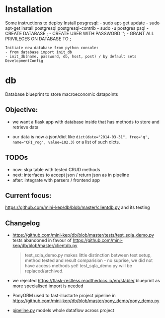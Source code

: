 # Installation
Some instructions to deploy
    Install posgresql:
    - sudo apt-get update
    - sudo apt-get install postgresql postgresql-contrib
    - sudo -u postgres psql
    - CREATE DATABASE <dbname>;
    - CREATE USER <user> WITH PASSWORD '<password>';
    - GRANT ALL PRIVILEGES ON DATABASE <dbname> TO <user>;

    Initiate new database from python console:
    - from database import init_db
    - init_db(name, password, db, host, post) / by default sets DevelopmentConfig

# db
Database blueprint to store macroeconomic datapoints

## Objective:

 - we want a flask app with database inside that has methods to store 
   and retrieve data
   
 - our data is now a json/dict like 
   ```dict(date="2014-03-31", freq='q', name="CPI_rog", value=102.3)``` or 
   a list of such dicts.
   

## TODOs
- now: slqa table with tested CRUD methods
- next: interfaces to accept json / return json as in pipeline 
- after: integrate with parsers / frontend app

   
## Current focus:  

<https://github.com/mini-kep/db/blob/master/clientdb.py> and its testing

## Changelog

- <https://github.com/mini-kep/db/blob/master/tests/test_sqla_demo.py> tests
  abandoned in favour of <https://github.com/mini-kep/db/blob/master/clientdb.py>
  
  > test_sqla_demo.py makes little distinction between test setup, method tested
  > and result comparision - no suprise, we did not have access methods yet!
  > test_sqla_demo.py will be replaced/archived. 

- we rejected <https://flask-restless.readthedocs.io/en/stable/> blueprint
  as more specialised import is needed
  
- PonyORM used to fast-illustarte project pipeline in <https://github.com/mini-kep/db/blob/master/pony_demo/pony_demo.py>
  
- [pipeline.py](https://github.com/mini-kep/intro/blob/master/pipeline_demo.py)
  models whole dataflow across project